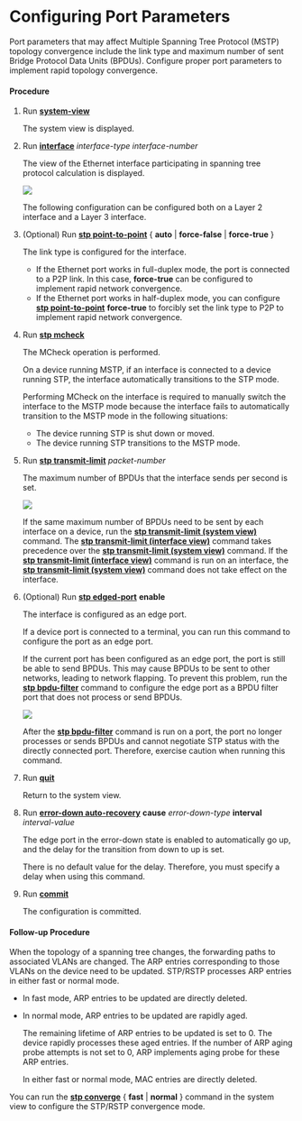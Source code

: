 Configuring Port Parameters
===========================

Port parameters that may affect Multiple Spanning Tree Protocol (MSTP) topology convergence include the link type and maximum number of sent Bridge Protocol Data Units (BPDUs). Configure proper port parameters to implement rapid topology convergence.

#### Procedure

1. Run [**system-view**](cmdqueryname=system-view)
   
   
   
   The system view is displayed.
2. Run [**interface**](cmdqueryname=interface) *interface-type interface-number*
   
   
   
   The view of the Ethernet interface participating in spanning tree protocol calculation is displayed.
   
   
   
   ![](../../../../public_sys-resources/note_3.0-en-us.png) 
   
   The following configuration can be configured both on a Layer 2 interface and a Layer 3 interface.
3. (Optional) Run [**stp point-to-point**](cmdqueryname=stp+point-to-point) { **auto** | **force-false** | **force-true** }
   
   
   
   The link type is configured for the interface.
   
   
   
   * If the Ethernet port works in full-duplex mode, the port is connected to a P2P link. In this case, **force-true** can be configured to implement rapid network convergence.
   * If the Ethernet port works in half-duplex mode, you can configure [**stp point-to-point**](cmdqueryname=stp+point-to-point) **force-true** to forcibly set the link type to P2P to implement rapid network convergence.
4. Run [**stp mcheck**](cmdqueryname=stp+mcheck)
   
   
   
   The MCheck operation is performed.
   
   
   
   On a device running MSTP, if an interface is connected to a device running STP, the interface automatically transitions to the STP mode.
   
   Performing MCheck on the interface is required to manually switch the interface to the MSTP mode because the interface fails to automatically transition to the MSTP mode in the following situations:
   
   * The device running STP is shut down or moved.
   * The device running STP transitions to the MSTP mode.
5. Run [**stp transmit-limit**](cmdqueryname=stp+transmit-limit) *packet-number*
   
   
   
   The maximum number of BPDUs that the interface sends per second is set.
   
   
   
   ![](../../../../public_sys-resources/note_3.0-en-us.png) 
   
   If the same maximum number of BPDUs need to be sent by each interface on a device, run the [**stp transmit-limit (system view)**](cmdqueryname=stp+transmit-limit+%28system+view%29) command. The [**stp transmit-limit (interface view)**](cmdqueryname=stp+transmit-limit+%28interface+view%29) command takes precedence over the [**stp transmit-limit (system view)**](cmdqueryname=stp+transmit-limit+%28system+view%29) command. If the [**stp transmit-limit (interface view)**](cmdqueryname=stp+transmit-limit+%28interface+view%29) command is run on an interface, the [**stp transmit-limit (system view)**](cmdqueryname=stp+transmit-limit+%28system+view%29) command does not take effect on the interface.
6. (Optional) Run [**stp edged-port**](cmdqueryname=stp+edged-port) **enable**
   
   
   
   The interface is configured as an edge port.
   
   If a device port is connected to a terminal, you can run this command to configure the port as an edge port.
   
   If the current port has been configured as an edge port, the port is still be able to send BPDUs. This may cause BPDUs to be sent to other networks, leading to network flapping. To prevent this problem, run the [**stp bpdu-filter**](cmdqueryname=stp+bpdu-filter) command to configure the edge port as a BPDU filter port that does not process or send BPDUs.
   
   ![](../../../../public_sys-resources/note_3.0-en-us.png) 
   
   After the [**stp bpdu-filter**](cmdqueryname=stp+bpdu-filter) command is run on a port, the port no longer processes or sends BPDUs and cannot negotiate STP status with the directly connected port. Therefore, exercise caution when running this command.
7. Run [**quit**](cmdqueryname=quit)
   
   
   
   Return to the system view.
8. Run [**error-down auto-recovery**](cmdqueryname=error-down+auto-recovery) **cause** *error-down-type* **interval** *interval-value*
   
   
   
   The edge port in the error-down state is enabled to automatically go up, and the delay for the transition from down to up is set.
   
   There is no default value for the delay. Therefore, you must specify a delay when using this command.
9. Run [**commit**](cmdqueryname=commit)
   
   
   
   The configuration is committed.

#### Follow-up Procedure

When the topology of a spanning tree changes, the forwarding paths to associated VLANs are changed. The ARP entries corresponding to those VLANs on the device need to be updated. STP/RSTP processes ARP entries in either fast or normal mode.

* In fast mode, ARP entries to be updated are directly deleted.
* In normal mode, ARP entries to be updated are rapidly aged.
  
  The remaining lifetime of ARP entries to be updated is set to 0. The device rapidly processes these aged entries. If the number of ARP aging probe attempts is not set to 0, ARP implements aging probe for these ARP entries.
  
  In either fast or normal mode, MAC entries are directly deleted.

You can run the [**stp converge**](cmdqueryname=stp+converge) { **fast** | **normal** } command in the system view to configure the STP/RSTP convergence mode.